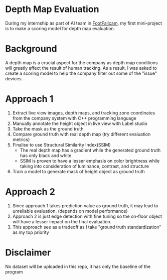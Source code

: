 # Depth Map Evaluation

During my internship as part of AI team in [FootFallcam](https://www.footfallcam.com/en/), my first mini-project is to make a scoring model for depth map evaluation.  


# Background
A depth map is a crucial aspect for the company as depth map conditions will greatly affect the result of human tracking. As a result, I was asked to create a scoring model
to help the company filter out some of the "issue" devices. 

# Approach 1
1. Extract live view images, depth maps, and tracking zone coordinates from the company system with C++ programming language
2. Manually annotate the height object in live view with Label studio
3. Take the mask as the ground truth 
4. Compare ground truth with real depth map (try different evaluation metrics)
5. Finalise to use Structural Similarity Index(SSIM)
   - The real depth map has a gradient while the generated ground truth has only black and white
   - SSIM is proven to have a lesser emphasis on color brightness while taking into consideration of luminance, contrast, and structure
6. Train a model to generate mask of height object as ground truth

# Approach 2
1. Since approach 1 takes prediction value as ground truth, it may lead to unreliable evaluation. (depends on model performance)
2. Approach 2 is just edge detection with fine tuning so the on-floor object will have a lesser impact on the final evaluation.
3. This approach see as a tradeoff as I take "ground truth standardization" as my top priority

# Disclaimer
No dataset will be uploaded in this repo, it has only the baseline of the program


